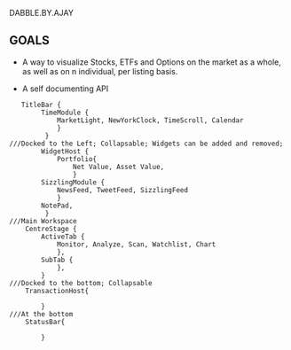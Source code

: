 





DABBLE.BY.AJAY

## GOALS
- A way to visualize Stocks, ETFs and Options on the market as a whole, as well as on n individual, per listing basis.

- A self documenting API
```
   TitleBar {
    	TimeModule {
    		MarketLight, NewYorkClock, TimeScroll, Calendar
    		}
    	 }
///Docked to the Left; Collapsable; Widgets can be added and removed; 
		WidgetHost {
			Portfolio{
				Net Value, Asset Value, 
				}
    	SizzlingModule {
    		NewsFeed, TweetFeed, SizzlingFeed 
    		}
    	NotePad,
    	 }
///Main Workspace
    CentreStage {
    	ActiveTab {
    		Monitor, Analyze, Scan, Watchlist, Chart
    		}, 
    	SubTab {
    		}, 
    	}
///Docked to the bottom; Collapsable
    TransactionHost{

    	}
///At the bottom
    StatusBar{

    	}
```





